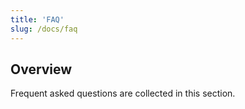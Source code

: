```yaml
---
title: 'FAQ'
slug: /docs/faq
---
```


## Overview

Frequent asked questions are collected in this section.
